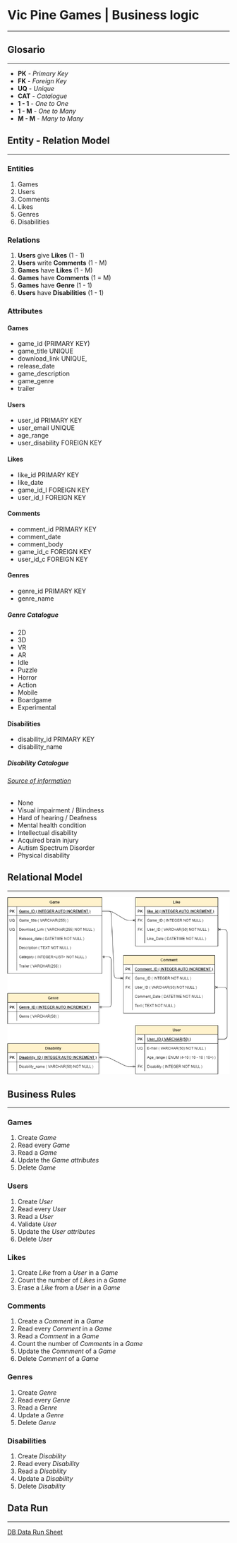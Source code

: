 # Vic Pine Games | Business logic
---
## Glosario
---
- **PK** - _Primary Key_
- **FK** - _Foreign Key_
- **UQ** - _Unique_
- **CAT** - _Catalogue_
- **1 - 1** - _One to One_
- **1 - M** - _One to Many_
- **M - M** - _Many to Many_

## Entity - Relation Model
---
### Entities

1. Games
1. Users
1. Comments
1. Likes
1. Genres
1. Disabilities

### Relations

1. __Users__ give __Likes__ (1 - 1)
1. __Users__ write __Comments__ (1 - M)
1. __Games__ have __Likes__ (1 - M)
1. __Games__ have __Comments__ (1 = M)
1. __Games__ have __Genre__ (1 - 1)
1. __Users__ have __Disabilities__ (1 - 1)

### Attributes

#### Games

- game_id (PRIMARY KEY)
- game_title UNIQUE
- download_link UNIQUE,
- release_date
- game_description
- game_genre
- trailer 

#### Users

- user_id PRIMARY KEY
- user_email UNIQUE
- age_range
- user_disability FOREIGN KEY

#### Likes

- like_id PRIMARY KEY
- like_date 
- game_id_l FOREIGN KEY
- user_id_l FOREIGN KEY

#### Comments

- comment_id PRIMARY KEY
- comment_date
- comment_body
- game_id_c FOREIGN KEY
- user_id_c FOREIGN KEY

#### Genres

- genre_id PRIMARY KEY
- genre_name

##### Genre Catalogue

- 2D
- 3D
- VR
- AR
- Idle
- Puzzle
- Horror
- Action
- Mobile
- Boardgame
- Experimental

#### Disabilities

- disability_id PRIMARY KEY
- disability_name

##### Disability Catalogue
###### [Source of information](https://services.anu.edu.au/human-resources/respect-inclusion/different-types-of-disabilities)

- None
- Visual impairment / Blindness
- Hard of hearing / Deafness
- Mental health condition
- Intellectual disability
- Acquired brain injury
- Autism Spectrum Disorder
- Physical disability

## Relational Model
---
![DB Flowchart](Media/Diagrama_DB.png)

## Business Rules
---
### Games

1. Create _Game_ 
1. Read every _Game_
1. Read a _Game_
1. Update the _Game attributes_
1. Delete _Game_

### Users

1. Create _User_ 
1. Read every _User_
1. Read a _User_
1. Validate _User_
1. Update the _User attributes_
1. Delete _User_

### Likes

1. Create _Like_ from a _User_ in a _Game_
1. Count the number of _Likes_ in a _Game_
1. Erase a _Like_ from a _User_ in a _Game_

### Comments

1. Create a _Comment_ in a _Game_ 
1. Read every _Comment_ in a _Game_
1. Read a _Comment_ in a _Game_
1. Count the number of _Comments_ in a _Game_
1. Update the _Comnment_ of a _Game_
1. Delete _Comment_ of a _Game_

### Genres

1. Create _Genre_ 
1. Read every _Genre_
1. Read a _Genre_
1. Update a _Genre_
1. Delete _Genre_

### Disabilities

1. Create _Disability_ 
1. Read every _Disability_
1. Read a _Disability_
1. Update a _Disability_
1. Delete _Disability_

## Data Run
---
[DB Data Run Sheet](DB_Entities.xlsx)